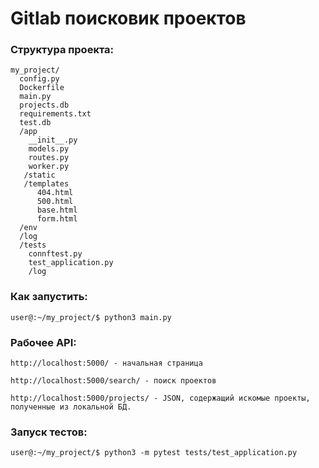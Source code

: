 Gitlab поисковик проектов
========


### Структура проекта:

	my_project/
	  config.py
	  Dockerfile
	  main.py
	  projects.db
	  requirements.txt
	  test.db
	  /app
	    __init__.py
	    models.py	
	    routes.py
	    worker.py
	   /static
	   /templates
	      404.html
	      500.html
	      base.html
	      form.html
	  /env
	  /log
	  /tests
	    connftest.py
	    test_application.py
	    /log
	

### Как запустить:


	user@:~/my_project/$ python3 main.py


### Рабочeе API:

	http://localhost:5000/ - начальная страница

	http://localhost:5000/search/ - поиск проектов

	http://localhost:5000/projects/ - JSON, содержащий искомые проекты, полученные из локальной БД.


### Запуск тестов:

	user@:~/my_project/$ python3 -m pytest tests/test_application.py
